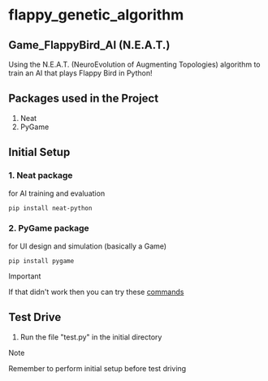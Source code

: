 # flappy_genetic_algorithm
## Game_FlappyBird_AI (N.E.A.T.)

Using the N.E.A.T. (NeuroEvolution of Augmenting Topologies) algorithm to train an AI that plays Flappy Bird in Python!


## Packages used in the Project 
1. Neat
2. PyGame


## Initial Setup 
### 1. Neat package 
for AI training and evaluation 
```
pip install neat-python
```
### 2. PyGame package
for UI design and simulation (basically a Game)
```
pip install pygame
```
> [!IMPORTANT]
> If that didn't work then you can try these [commands](https://pip.pypa.io/en/stable/user_guide/)


## Test Drive 

1. Run the file "test.py" in the initial directory

> [!NOTE]
> Remember to perform initial setup before test driving


